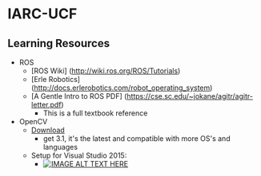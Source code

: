 # IARC-UCF
Learning Resources
------
- ROS
  - [ROS Wiki] (http://wiki.ros.org/ROS/Tutorials)
  - [Erle Robotics] (http://docs.erlerobotics.com/robot_operating_system)
  - [A Gentle Intro to ROS PDF] (https://cse.sc.edu/~jokane/agitr/agitr-letter.pdf)
    - This is a full textbook reference
- OpenCV
  - [Download](http://opencv.org/downloads.html)
    - get 3.1, it's the latest and compatible with more OS's and languages
  - Setup for Visual Studio 2015:
    - [![IMAGE ALT TEXT HERE](http://img.youtube.com/vi/7SM5OD2pZKY/0.jpg)](http://www.youtube.com/watch?v=7SM5OD2pZKY)
  
